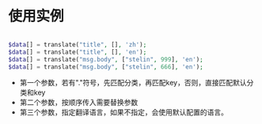 # 使用实例

```php

$data[] = translate("title", [], 'zh');
$data[] = translate("title", [], 'en');
$data[] = translate("msg.body", ["stelin", 999], 'en');
$data[] = translate("msg.body", ["stelin", 666], 'en');

```

- 第一个参数，若有"."符号，先匹配分类，再匹配key，否则，直接匹配默认分类和key
- 第二个参数，按顺序传入需要替换参数
- 第三个参数，指定翻译语言，如果不指定，会使用默认配置的语言。